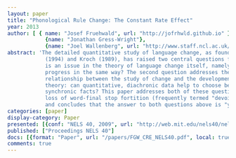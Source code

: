 ```yaml
---
layout: paper
title: "Phonological Rule Change: The Constant Rate Effect"
year: 2013
author: [ { name: "Josef Fruehwald", url: "http://jofrhwld.github.io" },
  			{name: "Jonathan Gress-Wright"},
  			{name: "Joel Wallenberg", url: "http://www.staff.ncl.ac.uk/joel.wallenberg/"}]
abstract: 'The detailed quantitative study of language change, as found in studies such as Labov
			(1994) and Kroch (1989), has raised two central questions for linguistic theory. The first
			is an issue in the theory of language change itself, namely: do changes in different components of the grammar
			progress in the same way? The second question addresses the
			relationship between the study of change and the development of synchronic linguistic
			theory: can quantitative, diachronic data help to choose between alternative analyses of
			synchronic facts? This paper addresses both of these questions with the case study of the
			loss of word-final stop fortition (frequently termed "devoicing") in the history of German,
			and concludes that the answer to both questions above is "yes".'
categories: [paper]
display-category: Paper
presented: [{conf: "NELS 40, 2009", url: "http://web.mit.edu/nels40/nels40/home.html"} ]
published: ["Proceedings NELS 40"]
docs: [{format: "Paper", url: "/papers/FGW_CRE_NELS40.pdf", local: true }]
comments: true
---
```

